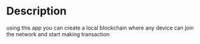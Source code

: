 # Description 
  using this app you can create a local blockchain where any device can join the network and start making transaction
  
 
 
 
